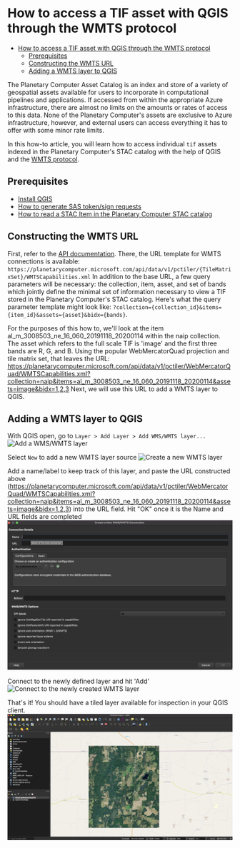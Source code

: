# How to access a TIF asset with QGIS through the WMTS protocol

- [How to access a TIF asset with QGIS through the WMTS protocol](#how-to-access-a-tif-asset-with-qgis-through-the-wmts-protocol)
  - [Prerequisites](#prerequisites)
  - [Constructing the WMTS URL](#constructing-the-wmts-url)
  - [Adding a WMTS layer to QGIS](#adding-a-wmts-layer-to-qgis)

The Planetary Computer Asset Catalog is an index and store of a variety of
geospatial assets available for users to incorporate in computational pipelines
and applications. If accessed from within the appropriate Azure infrastructure,
there are almost no limits on the amounts or rates of access to this data. None
of the Planetary Computer's assets are exclusive to Azure infrastructure,
however, and external users can access everything it has to offer with some
minor rate limits.

In this how-to article, you will learn how to access individual `tif` assets
indexed in the Planetary Computer's STAC catalog with the help of QGIS and the
[WMTS protocol](https://www.ogc.org/standards/wmts).


## Prerequisites

- [Install QGIS](https://qgis.org/en/site/forusers/download.html)
- [How to generate SAS token/sign
  requests](./02-how-to-generate-sas-token-sign-requests.md)
- [How to read a STAC Item in the Planetary Computer STAC
  catalog](./01-how-to-read-a-stac-item.md)


## Constructing the WMTS URL


First, refer  to the [API documentation](https://planetarycomputer.microsoft.com/api/data/v1/docs). There, the URL
template for WMTS connections is available:
`https://planetarycomputer.microsoft.com/api/data/v1/pctiler/{TileMatrixSet}/WMTSCapabilities.xml` In addition to the
base URL, a few query parameters will be necessary: the collection, item, asset,
and set of bands which jointly define the minimal set of information necessary
to view a TIF stored in the Planetary Computer's STAC catalog. Here's what the
query parameter template might look like:
`?collection={collection_id}&items={item_id}&assets={asset}&bidx={bands}`.

For the purposes of this how to, we'll look at the item
al_m_3008503_ne_16_060_20191118_20200114 within the naip collection. The asset
which refers to the full scale TIF is 'image' and the first three bands are R,
G, and B. Using the popular WebMercatorQuad projection and tile matrix set, that
leaves the URL:
https://planetarycomputer.microsoft.com/api/data/v1/pctiler/WebMercatorQuad/WMTSCapabilities.xml?collection=naip&items=al_m_3008503_ne_16_060_20191118_20200114&assets=image&bidx=1,2,3
Next, we will use this URL to add a WMTS layer to QGIS.


## Adding a WMTS layer to QGIS

With QGIS open, go to `Layer > Add Layer > Add WMS/WMTS layer...` ![Add a
WMS/WMTS layer](images/add_layer_dialog_wmts.png)

Select `New` to add a new WMTS layer source ![Create a new WMTS
layer](images/create_new_wmts_connection.png)

Add a name/label to keep track of this layer, and paste the URL constructed
above
(https://planetarycomputer.microsoft.com/api/data/v1/pctiler/WebMercatorQuad/WMTSCapabilities.xml?collection=naip&items=al_m_3008503_ne_16_060_20191118_20200114&assets=image&bidx=1,2,3)
into the URL field. Hit "OK" once it is the Name and URL fields are completed
![Create new WMTS layer dialog](images/add_wmts_url.png)

Connect to the newly defined layer and hit 'Add' ![Connect to the newly created
WMTS layer](images/connect_to_wmts.png)

That's it! You should have a tiled layer available for inspection in your QGIS
client. ![Inspect the newly added layer](images/wmts_success.png)
